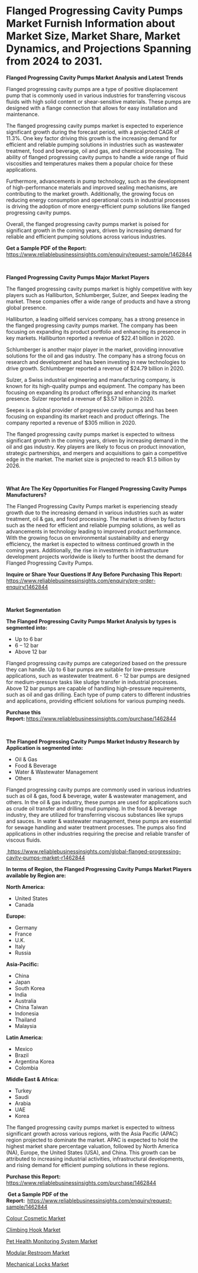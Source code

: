 <p><h1>Flanged Progressing Cavity Pumps Market Furnish Information about Market Size, Market Share, Market Dynamics, and Projections Spanning from 2024 to 2031.</h1></p><p><strong>Flanged Progressing Cavity Pumps Market Analysis and Latest Trends</strong></p>
<p><p>Flanged progressing cavity pumps are a type of positive displacement pump that is commonly used in various industries for transferring viscous fluids with high solid content or shear-sensitive materials. These pumps are designed with a flange connection that allows for easy installation and maintenance.</p><p>The flanged progressing cavity pumps market is expected to experience significant growth during the forecast period, with a projected CAGR of 11.3%. One key factor driving this growth is the increasing demand for efficient and reliable pumping solutions in industries such as wastewater treatment, food and beverage, oil and gas, and chemical processing. The ability of flanged progressing cavity pumps to handle a wide range of fluid viscosities and temperatures makes them a popular choice for these applications.</p><p>Furthermore, advancements in pump technology, such as the development of high-performance materials and improved sealing mechanisms, are contributing to the market growth. Additionally, the growing focus on reducing energy consumption and operational costs in industrial processes is driving the adoption of more energy-efficient pump solutions like flanged progressing cavity pumps.</p><p>Overall, the flanged progressing cavity pumps market is poised for significant growth in the coming years, driven by increasing demand for reliable and efficient pumping solutions across various industries.</p></p>
<p><strong>Get a Sample PDF of the Report:&nbsp;</strong> <a href="https://www.reliablebusinessinsights.com/enquiry/request-sample/1462844">https://www.reliablebusinessinsights.com/enquiry/request-sample/1462844</a></p>
<p>&nbsp;</p>
<p><strong>Flanged Progressing Cavity Pumps Major Market Players</strong></p>
<p><p>The flanged progressing cavity pumps market is highly competitive with key players such as Halliburton, Schlumberger, Sulzer, and Seepex leading the market. These companies offer a wide range of products and have a strong global presence. </p><p>Halliburton, a leading oilfield services company, has a strong presence in the flanged progressing cavity pumps market. The company has been focusing on expanding its product portfolio and enhancing its presence in key markets. Halliburton reported a revenue of $22.41 billion in 2020.</p><p>Schlumberger is another major player in the market, providing innovative solutions for the oil and gas industry. The company has a strong focus on research and development and has been investing in new technologies to drive growth. Schlumberger reported a revenue of $24.79 billion in 2020.</p><p>Sulzer, a Swiss industrial engineering and manufacturing company, is known for its high-quality pumps and equipment. The company has been focusing on expanding its product offerings and enhancing its market presence. Sulzer reported a revenue of $3.57 billion in 2020.</p><p>Seepex is a global provider of progressive cavity pumps and has been focusing on expanding its market reach and product offerings. The company reported a revenue of $305 million in 2020.</p><p>The flanged progressing cavity pumps market is expected to witness significant growth in the coming years, driven by increasing demand in the oil and gas industry. Key players are likely to focus on product innovation, strategic partnerships, and mergers and acquisitions to gain a competitive edge in the market. The market size is projected to reach $1.5 billion by 2026.</p></p>
<p>&nbsp;</p>
<p><strong>What Are The Key Opportunities For Flanged Progressing Cavity Pumps Manufacturers?</strong></p>
<p><p>The Flanged Progressing Cavity Pumps market is experiencing steady growth due to the increasing demand in various industries such as water treatment, oil & gas, and food processing. The market is driven by factors such as the need for efficient and reliable pumping solutions, as well as advancements in technology leading to improved product performance. With the growing focus on environmental sustainability and energy efficiency, the market is expected to witness continued growth in the coming years. Additionally, the rise in investments in infrastructure development projects worldwide is likely to further boost the demand for Flanged Progressing Cavity Pumps.</p></p>
<p><strong>Inquire or Share Your Questions If Any Before Purchasing This Report:</strong> <a href="https://www.reliablebusinessinsights.com/enquiry/pre-order-enquiry/1462844">https://www.reliablebusinessinsights.com/enquiry/pre-order-enquiry/1462844</a></p>
<p>&nbsp;</p>
<p><strong>Market Segmentation</strong></p>
<p><strong>The Flanged Progressing Cavity Pumps Market Analysis by types is segmented into:</strong></p>
<p><ul><li>Up to 6 bar</li><li>6 – 12 bar</li><li>Above 12 bar</li></ul></p>
<p><p>Flanged progressing cavity pumps are categorized based on the pressure they can handle. Up to 6 bar pumps are suitable for low-pressure applications, such as wastewater treatment. 6 - 12 bar pumps are designed for medium-pressure tasks like sludge transfer in industrial processes. Above 12 bar pumps are capable of handling high-pressure requirements, such as oil and gas drilling. Each type of pump caters to different industries and applications, providing efficient solutions for various pumping needs.</p></p>
<p><strong>Purchase this Report:&nbsp;</strong><a href="https://www.reliablebusinessinsights.com/purchase/1462844">https://www.reliablebusinessinsights.com/purchase/1462844</a></p>
<p>&nbsp;</p>
<p><strong>The Flanged Progressing Cavity Pumps Market Industry Research by Application is segmented into:</strong></p>
<p><ul><li>Oil & Gas</li><li>Food & Beverage</li><li>Water & Wastewater Management</li><li>Others</li></ul></p>
<p><p>Flanged progressing cavity pumps are commonly used in various industries such as oil & gas, food & beverage, water & wastewater management, and others. In the oil & gas industry, these pumps are used for applications such as crude oil transfer and drilling mud pumping. In the food & beverage industry, they are utilized for transferring viscous substances like syrups and sauces. In water & wastewater management, these pumps are essential for sewage handling and water treatment processes. The pumps also find applications in other industries requiring the precise and reliable transfer of viscous fluids.</p></p>
<p><a href="https://www.reliablebusinessinsights.com/global-flanged-progressing-cavity-pumps-market-r1462844">&nbsp;https://www.reliablebusinessinsights.com/global-flanged-progressing-cavity-pumps-market-r1462844</a></p>
<p><strong>In terms of Region, the Flanged Progressing Cavity Pumps Market Players available by Region are:</strong></p>
<p>
    <p> <strong> North America: </strong>
        <ul>
            <li>United States</li>
            <li>Canada</li>
        </ul>
        </p> 
    <p> <strong> Europe: </strong>
        <ul>
            <li>Germany</li>
            <li>France</li>
            <li>U.K.</li>
            <li>Italy</li>
            <li>Russia</li>
        </ul>
        </p> 
    <p> <strong> Asia-Pacific: </strong>
        <ul>
            <li>China</li>
            <li>Japan</li>
            <li>South Korea</li>
            <li>India</li>
            <li>Australia</li>
            <li>China Taiwan</li>
            <li>Indonesia</li>
            <li>Thailand</li>
            <li>Malaysia</li>
        </ul>
        </p> 
    <p> <strong> Latin America: </strong>
        <ul>
            <li>Mexico</li>
            <li>Brazil</li>
            <li>Argentina Korea</li>
            <li>Colombia</li>
        </ul>
        </p> 
    <p> <strong> Middle East & Africa: </strong>
        <ul>
            <li>Turkey</li>
            <li>Saudi</li>
            <li>Arabia</li>
            <li>UAE</li>
            <li>Korea</li>
        </ul>
    </p>
    </p>
<p><p>The flanged progressing cavity pumps market is expected to witness significant growth across various regions, with the Asia Pacific (APAC) region projected to dominate the market. APAC is expected to hold the highest market share percentage valuation, followed by North America (NA), Europe, the United States (USA), and China. This growth can be attributed to increasing industrial activities, infrastructural developments, and rising demand for efficient pumping solutions in these regions.</p></p>
<p><strong>Purchase this Report: </strong><a href="https://www.reliablebusinessinsights.com/purchase/1462844">https://www.reliablebusinessinsights.com/purchase/1462844</a></p>
<p>&nbsp;<strong>Get a Sample PDF of the Report:&nbsp;&nbsp;</strong><a href="https://www.reliablebusinessinsights.com/enquiry/request-sample/1462844">https://www.reliablebusinessinsights.com/enquiry/request-sample/1462844</a></p>
<p><strong></strong></p>
<p><p><a href="https://medium.com/@lottierunte1948/insights-into-the-colour-cosmetic-industry-market-financial-status-market-size-and-revenue-46d7425e0fe2">Colour Cosmetic Market</a></p><p><a href="https://medium.com/@jacobwilkins67/climbing-hook-market-size-market-segmentation-market-trends-and-growth-analysis-forecast-till-5b83684d84cf">Climbing Hook Market</a></p><p><a href="https://medium.com/@carolyn.ogden667345/pet-health-monitoring-system-market-size-by-type-hardware-software-by-product-farm-pet-68577304c06d">Pet Health Monitoring System Market</a></p><p><a href="https://medium.com/@tracey.powell674/global-modular-restroom-industry-research-report-competitive-landscape-market-size-regional-acc096726e3c?postPublishedType=initial">Modular Restroom Market</a></p><p><a href="https://medium.com/@borisfisher2023/analyzing-mechanical-locks-market-dynamics-and-growth-drivers-and-forecasted-for-period-from-2024-19c290e11efe">Mechanical Locks Market</a></p></p>
